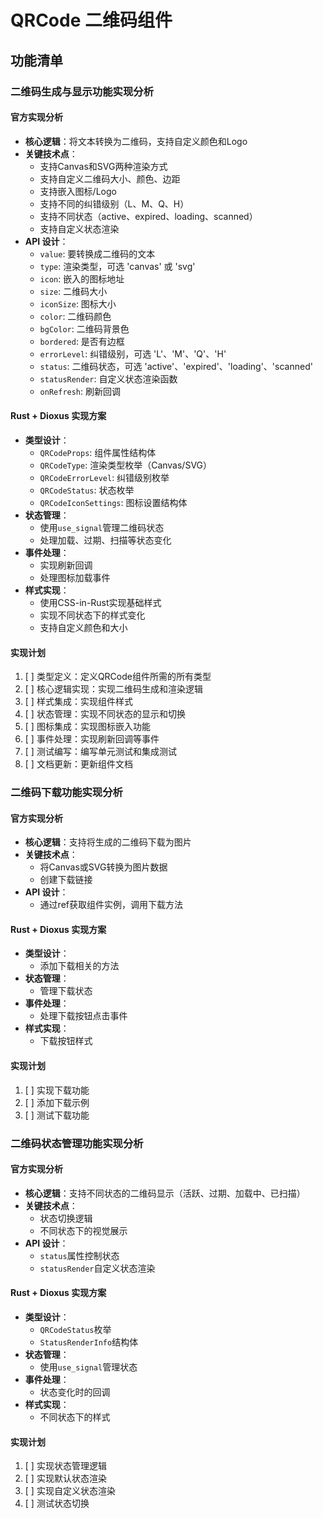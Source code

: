 # QRCode 二维码组件

## 功能清单

### 二维码生成与显示功能实现分析

#### 官方实现分析
- **核心逻辑**：将文本转换为二维码，支持自定义颜色和Logo
- **关键技术点**：
  - 支持Canvas和SVG两种渲染方式
  - 支持自定义二维码大小、颜色、边距
  - 支持嵌入图标/Logo
  - 支持不同的纠错级别（L、M、Q、H）
  - 支持不同状态（active、expired、loading、scanned）
  - 支持自定义状态渲染
- **API 设计**：
  - `value`: 要转换成二维码的文本
  - `type`: 渲染类型，可选 'canvas' 或 'svg'
  - `icon`: 嵌入的图标地址
  - `size`: 二维码大小
  - `iconSize`: 图标大小
  - `color`: 二维码颜色
  - `bgColor`: 二维码背景色
  - `bordered`: 是否有边框
  - `errorLevel`: 纠错级别，可选 'L'、'M'、'Q'、'H'
  - `status`: 二维码状态，可选 'active'、'expired'、'loading'、'scanned'
  - `statusRender`: 自定义状态渲染函数
  - `onRefresh`: 刷新回调

#### Rust + Dioxus 实现方案
- **类型设计**：
  - `QRCodeProps`: 组件属性结构体
  - `QRCodeType`: 渲染类型枚举（Canvas/SVG）
  - `QRCodeErrorLevel`: 纠错级别枚举
  - `QRCodeStatus`: 状态枚举
  - `QRCodeIconSettings`: 图标设置结构体
- **状态管理**：
  - 使用`use_signal`管理二维码状态
  - 处理加载、过期、扫描等状态变化
- **事件处理**：
  - 实现刷新回调
  - 处理图标加载事件
- **样式实现**：
  - 使用CSS-in-Rust实现基础样式
  - 实现不同状态下的样式变化
  - 支持自定义颜色和大小

#### 实现计划
1. [ ] 类型定义：定义QRCode组件所需的所有类型
2. [ ] 核心逻辑实现：实现二维码生成和渲染逻辑
3. [ ] 样式集成：实现组件样式
4. [ ] 状态管理：实现不同状态的显示和切换
5. [ ] 图标集成：实现图标嵌入功能
6. [ ] 事件处理：实现刷新回调等事件
7. [ ] 测试编写：编写单元测试和集成测试
8. [ ] 文档更新：更新组件文档

### 二维码下载功能实现分析

#### 官方实现分析
- **核心逻辑**：支持将生成的二维码下载为图片
- **关键技术点**：
  - 将Canvas或SVG转换为图片数据
  - 创建下载链接
- **API 设计**：
  - 通过ref获取组件实例，调用下载方法

#### Rust + Dioxus 实现方案
- **类型设计**：
  - 添加下载相关的方法
- **状态管理**：
  - 管理下载状态
- **事件处理**：
  - 处理下载按钮点击事件
- **样式实现**：
  - 下载按钮样式

#### 实现计划
1. [ ] 实现下载功能
2. [ ] 添加下载示例
3. [ ] 测试下载功能

### 二维码状态管理功能实现分析

#### 官方实现分析
- **核心逻辑**：支持不同状态的二维码显示（活跃、过期、加载中、已扫描）
- **关键技术点**：
  - 状态切换逻辑
  - 不同状态下的视觉展示
- **API 设计**：
  - `status`属性控制状态
  - `statusRender`自定义状态渲染

#### Rust + Dioxus 实现方案
- **类型设计**：
  - `QRCodeStatus`枚举
  - `StatusRenderInfo`结构体
- **状态管理**：
  - 使用`use_signal`管理状态
- **事件处理**：
  - 状态变化时的回调
- **样式实现**：
  - 不同状态下的样式

#### 实现计划
1. [ ] 实现状态管理逻辑
2. [ ] 实现默认状态渲染
3. [ ] 实现自定义状态渲染
4. [ ] 测试状态切换
